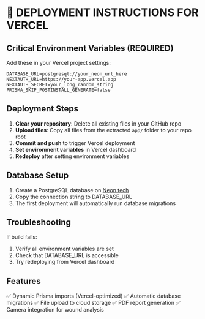 # 🚀 DEPLOYMENT INSTRUCTIONS FOR VERCEL

## Critical Environment Variables (REQUIRED)

Add these in your Vercel project settings:

```env
DATABASE_URL=postgresql://your_neon_url_here
NEXTAUTH_URL=https://your-app.vercel.app
NEXTAUTH_SECRET=your_long_random_string
PRISMA_SKIP_POSTINSTALL_GENERATE=false
```

## Deployment Steps

1. **Clear your repository**: Delete all existing files in your GitHub repo
2. **Upload files**: Copy all files from the extracted `app/` folder to your repo root
3. **Commit and push** to trigger Vercel deployment
4. **Set environment variables** in Vercel dashboard
5. **Redeploy** after setting environment variables

## Database Setup

1. Create a PostgreSQL database on [Neon.tech](https://neon.tech)
2. Copy the connection string to DATABASE_URL
3. The first deployment will automatically run database migrations

## Troubleshooting

If build fails:
1. Verify all environment variables are set
2. Check that DATABASE_URL is accessible
3. Try redeploying from Vercel dashboard

## Features

✅ Dynamic Prisma imports (Vercel-optimized)
✅ Automatic database migrations
✅ File upload to cloud storage
✅ PDF report generation
✅ Camera integration for wound analysis

